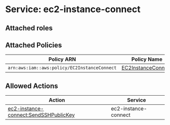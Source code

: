 # Service: ec2-instance-connect

## Attached roles

## Attached Policies

| Policy ARN | Policy Name |
|------------|-------------|
| `arn:aws:iam::aws:policy/EC2InstanceConnect` | [EC2InstanceConnect](../policies.md#ec2instanceconnect) |

## Allowed Actions

| Action | Service |
|--------|---------|
| [ec2-instance-connect:SendSSHPublicKey](../actions.md#ec2-instance-connect:sendsshpublickey) | ec2-instance-connect |
